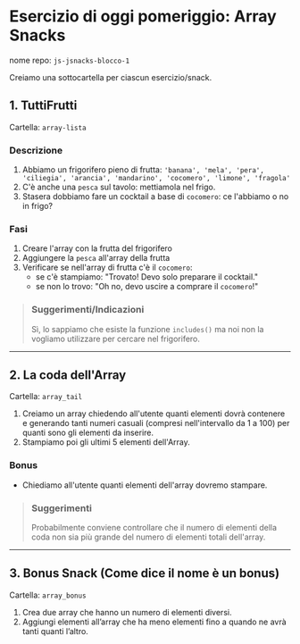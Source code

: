# Esercizio di oggi pomeriggio: **Array Snacks**

nome repo: `js-jsnacks-blocco-1`

Creiamo una sottocartella per ciascun esercizio/snack.

## 1. TuttiFrutti

Cartella: `array-lista`

### Descrizione

1. Abbiamo un frigorifero pieno di frutta:
`'banana', 'mela', 'pera', 'ciliegia', 'arancia', 'mandarino', 'cocomero', 'limone', 'fragola'`
1. C'è anche una `pesca` sul tavolo: mettiamola nel frigo.
1. Stasera dobbiamo fare un cocktail a base di `cocomero`: ce l'abbiamo o no in frigo?

### Fasi

1. Creare l'array con la frutta del frigorifero
2. Aggiungere la `pesca` all'array della frutta
3. Verificare se nell'array di frutta c'è il `cocomero`:
   - se c'è stampiamo: "Trovato! Devo solo preparare il cocktail."
   - se non lo trovo: "Oh no, devo uscire a comprare il `cocomero`!"

>### Suggerimenti/Indicazioni
>
>Sì, lo sappiamo che esiste la funzione `includes()` ma noi non la vogliamo utilizzare per cercare nel frigorifero.

---

## 2. La coda dell'Array

Cartella: `array_tail`

1. Creiamo un array chiedendo all'utente quanti elementi dovrà contenere e generando tanti numeri casuali (compresi nell'intervallo da 1 a 100) per quanti sono gli elementi da inserire.
1. Stampiamo poi gli ultimi 5 elementi dell'Array.

### Bonus

- Chiediamo all'utente quanti elementi dell'array dovremo stampare.

>### Suggerimenti
>
>Probabilmente conviene controllare che il numero di elementi della coda non sia più grande del numero di elementi totali dell'array.

---

## 3. Bonus Snack (Come dice il nome è un bonus)

Cartella: `array_bonus`

1. Crea due array che hanno un numero di elementi diversi.
1. Aggiungi elementi all’array che ha meno elementi fino a quando ne avrà tanti quanti l’altro.
